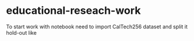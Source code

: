 # educational-reseach-work
To start work with notebook need to import CalTech256 dataset and split it hold-out like
